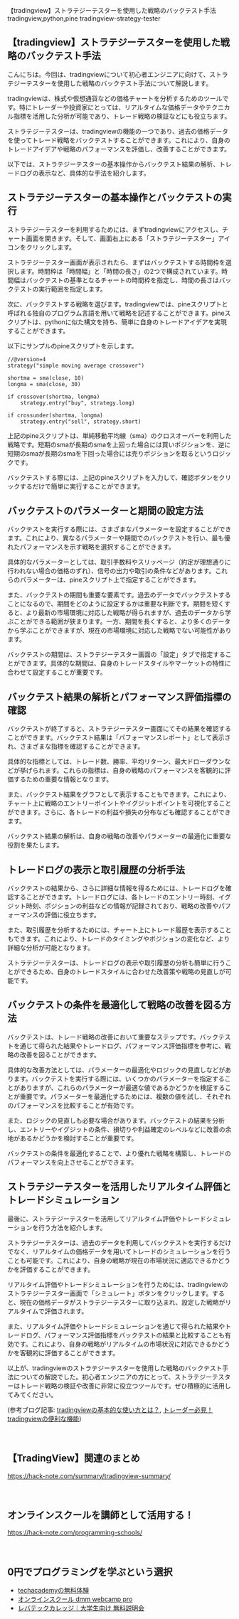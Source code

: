 【tradingview】ストラテジーテスターを使用した戦略のバックテスト手法
tradingview,python,pine
tradingview-strategy-tester

## 【tradingview】ストラテジーテスターを使用した戦略のバックテスト手法

こんにちは。今回は、tradingviewについて初心者エンジニアに向けて、ストラテジーテスターを使用した戦略のバックテスト手法について解説します。

tradingviewは、株式や仮想通貨などの価格チャートを分析するためのツールです。特にトレーダーや投資家にとっては、リアルタイムな価格データやテクニカル指標を活用した分析が可能であり、トレード戦略の検証などにも役立ちます。

ストラテジーテスターは、tradingviewの機能の一つであり、過去の価格データを使ってトレード戦略をバックテストすることができます。これにより、自身のトレードアイデアや戦略のパフォーマンスを評価し、改善することができます。

以下では、ストラテジーテスターの基本操作からバックテスト結果の解析、トレードログの表示など、具体的な手法を紹介します。

## ストラテジーテスターの基本操作とバックテストの実行

ストラテジーテスターを利用するためには、まずtradingviewにアクセスし、チャート画面を開きます。そして、画面右上にある「ストラテジーテスター」アイコンをクリックします。

ストラテジーテスター画面が表示されたら、まずはバックテストする時間枠を選択します。時間枠は「時間幅」と「時間の長さ」の2つで構成されています。時間幅はバックテストの基準となるチャートの時間枠を指定し、時間の長さはバックテストの実行範囲を指定します。

次に、バックテストする戦略を選びます。tradingviewでは、pineスクリプトと呼ばれる独自のプログラム言語を用いて戦略を記述することができます。pineスクリプトは、pythonに似た構文を持ち、簡単に自身のトレードアイデアを実現することができます。

以下にサンプルのpineスクリプトを示します。

```pine
//@version=4
strategy("simple moving average crossover")

shortma = sma(close, 10)
longma = sma(close, 30)

if crossover(shortma, longma)
    strategy.entry("buy", strategy.long)

if crossunder(shortma, longma)
    strategy.entry("sell", strategy.short)
```

上記のpineスクリプトは、単純移動平均線（sma）のクロスオーバーを利用した戦略です。短期のsmaが長期のsmaを上回った場合には買いポジションを、逆に短期のsmaが長期のsmaを下回った場合には売りポジションを取るというロジックです。

バックテストする際には、上記のpineスクリプトを入力して、確認ボタンをクリックするだけで簡単に実行することができます。

## バックテストのパラメーターと期間の設定方法

バックテストを実行する際には、さまざまなパラメーターを設定することができます。これにより、異なるパラメーターや期間でのバックテストを行い、最も優れたパフォーマンスを示す戦略を選択することができます。

具体的なパラメーターとしては、取引手数料やスリッページ（約定が理想通りに行われない場合の価格のずれ）、信号の出力や取引の条件などがあります。これらのパラメーターは、pineスクリプト上で指定することができます。

また、バックテストの期間も重要な要素です。過去のデータでバックテストすることになるので、期間をどのように設定するかは重要な判断です。期間を短くすると、より最新の市場環境に対応した戦略が得られますが、過去のデータから学ぶことができる範囲が狭まります。一方、期間を長くすると、より多くのデータから学ぶことができますが、現在の市場環境に対応した戦略でない可能性があります。

バックテストの期間は、ストラテジーテスター画面の「設定」タブで指定することができます。具体的な期間は、自身のトレードスタイルやマーケットの特性に合わせて設定することが重要です。

## バックテスト結果の解析とパフォーマンス評価指標の確認

バックテストが終了すると、ストラテジーテスター画面にてその結果を確認することができます。バックテスト結果は「パフォーマンスレポート」として表示され、さまざまな指標を確認することができます。

具体的な指標としては、トレード数、勝率、平均リターン、最大ドローダウンなどが挙げられます。これらの指標は、自身の戦略のパフォーマンスを客観的に評価するための重要な情報となります。

また、バックテスト結果をグラフとして表示することもできます。これにより、チャート上に戦略のエントリーポイントやイグジットポイントを可視化することができます。さらに、各トレードの利益や損失の分布なども確認することができます。

バックテスト結果の解析は、自身の戦略の改善やパラメーターの最適化に重要な役割を果たします。

## トレードログの表示と取引履歴の分析手法

バックテストの結果から、さらに詳細な情報を得るためには、トレードログを確認することができます。トレードログには、各トレードのエントリー時刻、イグジット時刻、ポジションの利益などの情報が記録されており、戦略の改善やパフォーマンスの評価に役立ちます。

また、取引履歴を分析するためには、チャート上にトレード履歴を表示することもできます。これにより、トレードのタイミングやポジションの変化など、より詳細な分析が可能となります。

ストラテジーテスターは、トレードログの表示や取引履歴の分析も簡単に行うことができるため、自身のトレードスタイルに合わせた改善策や戦略の見直しが可能です。

## バックテストの条件を最適化して戦略の改善を図る方法

バックテストは、トレード戦略の改善において重要なステップです。バックテストを通じて得られた結果やトレードログ、パフォーマンス評価指標を参考に、戦略の改善を図ることができます。

具体的な改善方法としては、パラメーターの最適化やロジックの見直しなどがあります。バックテストを実行する際には、いくつかのパラメーターを指定することがありますが、これらのパラメーターが最適な値であるかどうかを検証することが重要です。パラメーターを最適化するためには、複数の値を試し、それぞれのパフォーマンスを比較することが有効です。

また、ロジックの見直しも必要な場合があります。バックテストの結果を分析し、エントリーやイグジットの条件、損切りや利益確定のレベルなどに改善の余地があるかどうかを検討することが重要です。

バックテストの条件を最適化することで、より優れた戦略を構築し、トレードのパフォーマンスを向上させることができます。

## ストラテジーテスターを活用したリアルタイム評価とトレードシミュレーション

最後に、ストラテジーテスターを活用してリアルタイム評価やトレードシミュレーションを行う方法を紹介します。

ストラテジーテスターは、過去のデータを利用してバックテストを実行するだけでなく、リアルタイムの価格データを用いてトレードのシミュレーションを行うことも可能です。これにより、自身の戦略が現在の市場状況に適応できるかどうかを評価することができます。

リアルタイム評価やトレードシミュレーションを行うためには、tradingviewのストラテジーテスター画面で「シミュレート」ボタンをクリックします。すると、現在の価格データがストラテジーテスターに取り込まれ、設定した戦略がリアルタイムで評価されます。

また、リアルタイム評価やトレードシミュレーションを通じて得られた結果やトレードログ、パフォーマンス評価指標をバックテストの結果と比較することも有効です。これにより、自身の戦略がリアルタイムの市場状況に対応できるかどうかを客観的に評価することができます。

以上が、tradingviewのストラテジーテスターを使用した戦略のバックテスト手法についての解説でした。初心者エンジニアの方にとって、ストラテジーテスターはトレード戦略の検証や改善に非常に役立つツールです。ぜひ積極的に活用してみてください。

(参考ブログ記事: [tradingviewの基本的な使い方とは？](https://jp.excentral.com/blog/tradingview-introduction/), [トレーダー必見！tradingviewの便利な機能](https://titanfx.net/blog/201805239844.html))

　

## 【TradingView】関連のまとめ
https://hack-note.com/summary/tradingview-summary/

　

## オンラインスクールを講師として活用する！
https://hack-note.com/programming-schools/

　

## 0円でプログラミングを学ぶという選択
- [techacademyの無料体験](//af.moshimo.com/af/c/click?a_id=2612475&amp;p_id=1555&amp;pc_id=2816&amp;pl_id=22706&amp;url=https%3a%2f%2ftechacademy.jp%2fhtmlcss-trial%3futm_source%3dmoshimo%26utm_medium%3daffiliate%26utm_campaign%3dtextad)
- [オンラインスクール dmm webcamp pro](//af.moshimo.com/af/c/click?a_id=2612482&amp;p_id=1363&amp;pc_id=2297&amp;pl_id=39999&amp;guid=on)
- [レバテックカレッジ｜大学生向け 無料説明会](//af.moshimo.com/af/c/click?a_id=4071793&p_id=3198&pc_id=7488&pl_id=41848)

